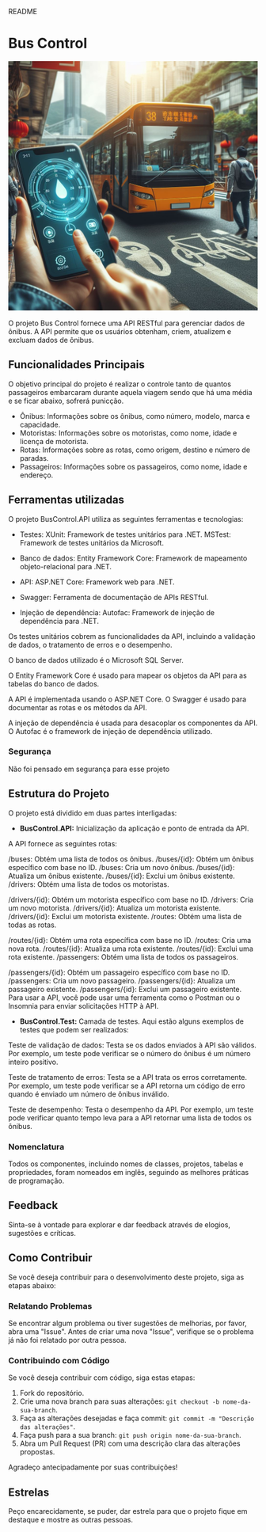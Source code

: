 README

# Bus Control

![Venha conhecer o projeto Bus Control.](OIG.jpeg)

O projeto Bus Control fornece uma API RESTful para gerenciar dados de ônibus. A API permite que os usuários obtenham, criem, atualizem e excluam dados de ônibus.

## Funcionalidades Principais

O objetivo principal do projeto é realizar o controle tanto de quantos passageiros embarcaram durante aquela viagem sendo que há uma média e se ficar abaixo, sofrerá punicção.

- Ônibus: Informações sobre os ônibus, como número, modelo, marca e capacidade.
- Motoristas: Informações sobre os motoristas, como nome, idade e licença de motorista.
- Rotas: Informações sobre as rotas, como origem, destino e número de paradas.
- Passageiros: Informações sobre os passageiros, como nome, idade e endereço.

## Ferramentas utilizadas
O projeto BusControl.API utiliza as seguintes ferramentas e tecnologias:

- Testes:
XUnit: Framework de testes unitários para .NET.
MSTest: Framework de testes unitários da Microsoft.

- Banco de dados: Entity Framework Core: Framework de mapeamento objeto-relacional para .NET.

- API: ASP.NET Core: Framework web para .NET.

- Swagger: Ferramenta de documentação de APIs RESTful.

- Injeção de dependência: Autofac: Framework de injeção de dependência para .NET.

Os testes unitários cobrem as funcionalidades da API, incluindo a validação de dados, o tratamento de erros e o desempenho.

O banco de dados utilizado é o Microsoft SQL Server. 

O Entity Framework Core é usado para mapear os objetos da API para as tabelas do banco de dados.

A API é implementada usando o ASP.NET Core. O Swagger é usado para documentar as rotas e os métodos da API.

A injeção de dependência é usada para desacoplar os componentes da API. O Autofac é o framework de injeção de dependência utilizado.


### Segurança

Não foi pensado em segurança para esse projeto


## Estrutura do Projeto

O projeto está dividido em duas partes interligadas:

- **BusControl.API:** Inicialização da aplicação e ponto de entrada da API.

A API fornece as seguintes rotas:

/buses: Obtém uma lista de todos os ônibus.
/buses/{id}: Obtém um ônibus específico com base no ID.
/buses: Cria um novo ônibus.
/buses/{id}: Atualiza um ônibus existente.
/buses/{id}: Exclui um ônibus existente.
/drivers: Obtém uma lista de todos os motoristas.

/drivers/{id}: Obtém um motorista específico com base no ID.
/drivers: Cria um novo motorista.
/drivers/{id}: Atualiza um motorista existente.
/drivers/{id}: Exclui um motorista existente.
/routes: Obtém uma lista de todas as rotas.

/routes/{id}: Obtém uma rota específica com base no ID.
/routes: Cria uma nova rota.
/routes/{id}: Atualiza uma rota existente.
/routes/{id}: Exclui uma rota existente.
/passengers: Obtém uma lista de todos os passageiros.

/passengers/{id}: Obtém um passageiro específico com base no ID.
/passengers: Cria um novo passageiro.
/passengers/{id}: Atualiza um passageiro existente.
/passengers/{id}: Exclui um passageiro existente.
Para usar a API, você pode usar uma ferramenta como o Postman ou o Insomnia para enviar solicitações HTTP à API.


- **BusControl.Test:** Camada de testes.
Aqui estão alguns exemplos de testes que podem ser realizados:

Teste de validação de dados:
Testa se os dados enviados à API são válidos.
Por exemplo, um teste pode verificar se o número do ônibus é um número inteiro positivo.

Teste de tratamento de erros:
Testa se a API trata os erros corretamente.
Por exemplo, um teste pode verificar se a API retorna um código de erro quando é enviado um número de ônibus inválido.

Teste de desempenho:
Testa o desempenho da API.
Por exemplo, um teste pode verificar quanto tempo leva para a API retornar uma lista de todos os ônibus.


### Nomenclatura

Todos os componentes, incluindo nomes de classes, projetos, tabelas e propriedades, foram nomeados em inglês, seguindo as melhores práticas de programação.


## Feedback

Sinta-se à vontade para explorar e dar feedback através de elogios, sugestões e críticas.


## Como Contribuir

Se você deseja contribuir para o desenvolvimento deste projeto, siga as etapas abaixo:

### Relatando Problemas

Se encontrar algum problema ou tiver sugestões de melhorias, por favor, abra uma "Issue". Antes de criar uma nova "Issue", verifique se o problema já não foi relatado por outra pessoa.

### Contribuindo com Código

Se você deseja contribuir com código, siga estas etapas:

1. Fork do repositório.
2. Crie uma nova branch para suas alterações: `git checkout -b nome-da-sua-branch`.
3. Faça as alterações desejadas e faça commit: `git commit -m "Descrição das alterações"`.
4. Faça push para a sua branch: `git push origin nome-da-sua-branch`.
5. Abra um Pull Request (PR) com uma descrição clara das alterações propostas.

Agradeço antecipadamente por suas contribuições!

## Estrelas

Peço encarecidamente, se puder, dar estrela para que o projeto fique em destaque e mostre as outras pessoas.